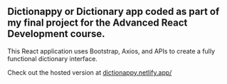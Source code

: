 ## Dictionappy or Dictionary app coded as part of my final project for the Advanced React Development course. 

This React application uses Bootstrap, Axios, and APIs to create a fully functional dictionary interface. 

Check out the hosted version at [dictionappy.netlify.app/](https://dictionappy.netlify.app/)
